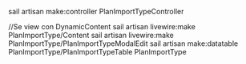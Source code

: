 sail artisan make:controller PlanImportTypeController

//Se view con DynamicContent
sail artisan livewire:make PlanImportType/Content
sail artisan livewire:make PlanImportType/PlanImportTypeModalEdit
sail artisan make:datatable PlanImportType/PlanImportTypeTable PlanImportType